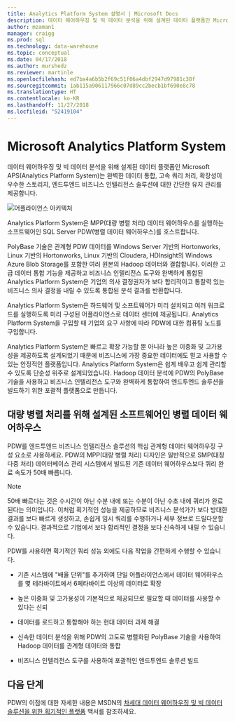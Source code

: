 ```yaml
---
title: Analytics Platform System 설명서 | Microsoft Docs
description: 데이터 웨어하우징 및 빅 데이터 분석을 위해 설계된 데이터 플랫폼인 Microsoft APS(Analytics Platform System)는 완벽한 데이터 통합, 고속 쿼리 처리, 확장성이 우수한 스토리지, 엔드투엔드 비즈니스 인텔리전스 솔루션에 대한 간단한 유지 관리를 제공합니다.
author: mzaman1
manager: craigg
ms.prod: sql
ms.technology: data-warehouse
ms.topic: conceptual
ms.date: 04/17/2018
ms.author: murshedz
ms.reviewer: martinle
ms.openlocfilehash: ed7ba4a6b5b2f69c51f06a4dbf2947d97981c38f
ms.sourcegitcommit: 1ab115a906117966c07d89cc2becb1bf690e8c78
ms.translationtype: HT
ms.contentlocale: ko-KR
ms.lasthandoff: 11/27/2018
ms.locfileid: "52419104"
---
```

# <a name="microsoft-analytics-platform-system"></a>Microsoft Analytics Platform System  
데이터 웨어하우징 및 빅 데이터 분석을 위해 설계된 데이터 플랫폼인 Microsoft APS(Analytics Platform System)는 완벽한 데이터 통합, 고속 쿼리 처리, 확장성이 우수한 스토리지, 엔드투엔드 비즈니스 인텔리전스 솔루션에 대한 간단한 유지 관리를 제공합니다.  
  
![어플라이언스 아키텍처](media/architecture-high-level.png "어플라이언스 아키텍처")  
  
Analytics Platform System은 MPP(대량 병렬 처리) 데이터 웨어하우스를 실행하는 소프트웨어인 SQL Server PDW(병렬 데이터 웨어하우스)를 호스트합니다.  
  
PolyBase 기술은 관계형 PDW 데이터를 Windows Server 기반의 Hortonworks, Linux 기반의 Hortonworks, Linux 기반의 Cloudera, HDInsight의 Windows Azure Blob Storage를 포함한 여러 원본의 Hadoop 데이터와 결합합니다. 이러한 고급 데이터 통합 기능을 제공하고 비즈니스 인텔리전스 도구와 완벽하게 통합된 Analytics Platform System은 기업의 의사 결정권자가 보다 합리적이고 통찰력 있는 비즈니스 의사 결정을 내릴 수 있도록 통합된 분석 결과를 반환합니다.  
  
Analytics Platform System은 하드웨어 및 소프트웨어가 미리 설치되고 여러 워크로드를 실행하도록 미리 구성된 어플라이언스로 데이터 센터에 제공됩니다. Analytics Platform System을 구입할 때 기업의 요구 사항에 따라 PDW에 대한 컴퓨팅 노드를 구입합니다.  
  
Analytics Platform System은 빠르고 확장 가능할 뿐 아니라 높은 이중화 및 고가용성을 제공하도록 설계되었기 때문에 비즈니스에 가장 중요한 데이터에도 믿고 사용할 수 있는 안정적인 플랫폼입니다. Analytics Platform System은 쉽게 배우고 쉽게 관리할 수 있도록 단순성 위주로 설계되었습니다. Hadoop 데이터 분석에 PDW의 PolyBase 기술을 사용하고 비즈니스 인텔리전스 도구와 완벽하게 통합하여 엔드투엔드 솔루션을 빌드하기 위한 포괄적 플랫폼으로 만듭니다.  
  
  
## <a name="parallel-data-warehouse-software-designed-for-massively-parallel-processing"></a>대량 병렬 처리를 위해 설계된 소프트웨어인 병렬 데이터 웨어하우스
  
PDW를 엔드투엔드 비즈니스 인텔리전스 솔루션의 핵심 관계형 데이터 웨어하우징 구성 요소로 사용하세요. PDW의 MPP(대량 병렬 처리) 디자인은 일반적으로 SMP(대칭 다중 처리) 데이터베이스 관리 시스템에서 빌드된 기존 데이터 웨어하우스보다 쿼리 완료 속도가 50배 빠릅니다.  
  
> [!NOTE]  
> 50배 빠르다는 것은 수시간이 아닌 수분 내에 또는 수분이 아닌 수초 내에 쿼리가 완료된다는 의미입니다. 이처럼 획기적인 성능을 제공하므로 비즈니스 분석가가 보다 방대한 결과를 보다 빠르게 생성하고, 손쉽게 임시 쿼리를 수행하거나 세부 정보로 드릴다운할 수 있습니다. 결과적으로 기업에서 보다 합리적인 결정을 보다 신속하게 내릴 수 있습니다.  
  
PDW를 사용하면 획기적인 쿼리 성능 외에도 다음 작업을 간편하게 수행할 수 있습니다.  
  
-   기존 시스템에 "배율 단위"를 추가하여 단일 어플라이언스에서 데이터 웨어하우스를 몇 테라바이트에서 6페타바이트 이상의 데이터로 확장  
  
-   높은 이중화 및 고가용성이 기본적으로 제공되므로 필요할 때 데이터를 사용할 수 있다는 신뢰  
  
-   데이터를 로드하고 통합해야 하는 현대 데이터 과제 해결  
  
-   신속한 데이터 분석을 위해 PDW의 고도로 병렬화된 PolyBase 기술을 사용하여 Hadoop 데이터를 관계형 데이터와 통합  
  
-   비즈니스 인텔리전스 도구를 사용하여 포괄적인 엔드투엔드 솔루션 빌드  

## <a name="next-steps"></a>다음 단계

PDW의 이점에 대한 자세한 내용은 MSDN의 [차세대 데이터 웨어하우징 및 빅 데이터 솔루션을 위한 획기적인 플랫폼](https://msdn.microsoft.com/library/dn520808.aspx) 백서를 참조하세요.  
  

